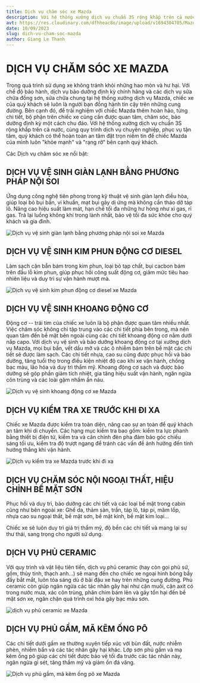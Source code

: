 ```yaml
---
title: Dịch vụ chăm sóc xe Mazda
description: Với hệ thống xưởng dịch vụ chuẩn 3S rộng khắp trên cả nước, cùng quy trình dịch vụ chuyên nghiệp, phục vụ tận tâm, quý khách có thể hoàn toàn an tâm đặt trọn niềm tin để chiếc Mazda của mình luôn “khỏe mạnh” và “rạng rỡ” bên cạnh quý khách.
avt: https://res.cloudinary.com/dfhheac8o/image/upload/v1694304785/Mazda/Mazda%20News/dich-vu-cham-soc-xe-mazda_byrszj.jpg
date: 10/09/2023
slug: dich-vu-cham-soc-mazda
author: Giang Le Thanh
---
```


# DỊCH VỤ CHĂM SÓC XE MAZDA

Trong quá trình sử dụng xe không tránh khỏi những hao mòn và hư hại. Với chế độ bảo hành, dịch vụ bảo dưỡng định kỳ chính hãng và các dịch vụ sửa chữa đồng sơn, sửa chữa chung tại hệ thống xưởng dịch vụ Mazda, chiếc xe của quý khách sẽ luôn là người bạn đồng hành tin cậy trên những cung đường. Bên cạnh đó, để trải nghiệm với chiếc Mazda thêm hoàn hảo, từng chi tiết, bộ phận trên chiếc xe cũng cần được quan tâm, chăm sóc, bảo dưỡng định kỳ một cách chu đáo. Với hệ thống xưởng dịch vụ chuẩn 3S rộng khắp trên cả nước, cùng quy trình dịch vụ chuyên nghiệp, phục vụ tận tâm, quý khách có thể hoàn toàn an tâm đặt trọn niềm tin để chiếc Mazda của mình luôn "khỏe mạnh" và "rạng rỡ" bên cạnh quý khách.

Các Dịch vụ chăm sóc xe nổi bật:

## DỊCH VỤ VỆ SINH GIÀN LẠNH BẰNG PHƯƠNG PHÁP NỘI SOI

Ứng dụng công nghệ tiên phong trong kỹ thuật vệ sinh giàn lạnh điều hòa, giúp loại bỏ bụi bẩn, vi khuẩn, mạt bụi gây dị ứng mà không cần tháo dỡ táp lô. Nâng cao hiệu suất làm mát, hạn chế tối đa những hư hỏng như xì gas, rỉ gas. Trả lại luồng không khí trong lành nhất, bảo vệ tối đa sức khỏe cho quý khách và gia đình.

<div class="post-img-wrapper" style={{aspectRatio: 1.5113}}>
<Image src="https://res.cloudinary.com/dfhheac8o/image/upload/v1694304409/Mazda/Mazda%20News/dich-vu-cham-soc-xe-o-to-mazda_xclssj.jpg" alt="Dịch vụ vệ sinh giàn lạnh bằng phương pháp nội soi xe Mazda" fill={true} />
</div>

## DỊCH VỤ VỆ SINH KIM PHUN ĐỘNG CƠ DIESEL

Làm sạch cặn bẩn bám trong kim phun, loại bỏ tạp chất, bụi cacbon bám trên đầu lỗ kim phun, giúp phục hồi công suất động cơ, giảm mức tiêu hao nhiên liệu và duy trì sự vận hành mượt mà.

<div class="post-img-wrapper" style={{aspectRatio: 1.5113}}>
<Image src="https://res.cloudinary.com/dfhheac8o/image/upload/v1694304410/Mazda/Mazda%20News/dich-vu-ve-sinh-kim-phun-mazda_qj0obt.jpg" alt="Dịch vụ vệ sinh kim phun động cơ diesel xe Mazda" fill={true} />
</div>

## DỊCH VỤ VỆ SINH KHOANG ĐỘNG CƠ

Động cơ -- trái tim của chiếc xe luôn là bộ phận được quan tâm nhiều nhất. Việc chăm sóc không chỉ tập trung vào các chi tiết phía bên trong, mà nên quan tâm đến bề mặt bên ngoài cùng các chi tiết khoang động cơ nằm dưới nắp capo. Với dịch vụ vệ sinh và bảo dưỡng khoang động cơ tại xưởng dịch vụ Mazda, mọi bụi bẩn, vết dầu mỡ và các ô nhiễm bám trên bề mặt các chi tiết sẽ được làm sạch. Các chi tiết nhựa, cao su cũng được phục hồi và bảo dưỡng, tăng tuổi thọ trong điều kiện nhiệt độ cao khi xe vận hành, chống bạc màu, lão hóa và duy trì thẩm mỹ. Khoang động cơ sạch và được bảo dưỡng sẽ góp phần giảm tích nhiệt, gia tăng hiệu suất vận hành, ngăn ngừa côn trùng và các loài gặm nhấm ẩn náu.

<div class="post-img-wrapper" style={{aspectRatio: 1.5113}}>
<Image src="https://res.cloudinary.com/dfhheac8o/image/upload/v1694304409/Mazda/Mazda%20News/dich-vu-sua-chua-va-cham-soc-xe-mazda_kbmoev.jpg" alt="Dịch vụ vệ sinh khoang động cơ xe Mazda" fill={true} />
</div>

## DỊCH VỤ KIỂM TRA XE TRƯỚC KHI ĐI XA

Chiếc xe Mazda được kiểm tra toàn diện, nâng cao sự an toàn để quý khách an tâm khi di chuyển. Các hạng mục kiểm tra bao gồm: kiểm tra lực phanh bằng thiết bị điện tử, kiểm tra và cân chỉnh đèn pha đảm bảo góc chiếu sáng tối ưu, kiểm tra độ trượt ngang để tránh các vấn đề ảnh hưởng đến tính hướng thẳng khi vận hành.

<div class="post-img-wrapper" style={{aspectRatio: 1.5113}}>
<Image src="https://res.cloudinary.com/dfhheac8o/image/upload/v1694304409/Mazda/Mazda%20News/d%E1%BB%8Bch-v%E1%BB%A5-kiem-tra-xe-truoc-khi-di-xa-mazda_accfmy.jpg" alt="Dịch vụ kiểm tra xe Mazda trước khi đi xa" fill={true} />
</div>

## DỊCH VỤ CHĂM SÓC NỘI NGOẠI THẤT, HIỆU CHỈNH BỀ MẶT SƠN

Phục hồi và duy trì, bảo dưỡng các chi tiết và các loại bề mặt trong cabin cũng như bên ngoài xe: Ghế da, thảm sàn, trần, táp lô, táp pi, mâm lốp, nhựa cao su ngoại thất, bề mặt sơn, bề mặt kính, bề mặt kim loại...

Chiếc xe sẽ luôn duy trì giá trị thẩm mỹ, độ bền các chi tiết và mang lại sự thư thái, sang trọng cho người sử dụng.

## DỊCH VỤ PHỦ CERAMIC

Với quy trình và vật liệu tiên tiến, dịch vụ phủ ceramic (hay còn gọi phủ sứ, gốm, thủy tinh, thạch anh...) sẽ mang đến cho chiếc xe ngoại hình bóng bẩy đầy bắt mắt, luôn tỏa sáng dù ở bãi đậu xe hay trên những cung đường. Phủ ceramic còn giúp ngăn ngừa các tác nhân gây hại như cặn muối, cặn axit có trong nước mưa, xác côn trùng, phân chim bám lên và gây tổn hại đến bề mặt sơn xe, ngăn chặn quá trình oxi hóa gây bạc màu sơn.

<div class="post-img-wrapper" style={{aspectRatio: 1.5113}}>
<Image src="https://res.cloudinary.com/dfhheac8o/image/upload/v1694304769/Mazda/Mazda%20News/d%E1%BB%8Bch-vu-phu-ceramic-xe-mazda_sygnsp.jpg" alt="dịch vụ phủ ceramic xe Mazda" fill={true} />
</div>

## DỊCH VỤ PHỦ GẦM, MÃ KẼM ỐNG PÔ

Các chi tiết dưới gầm xe thường xuyên tiếp xúc với bùn đất, nước nhiễm phèn, nhiễm bẩn và các tác nhân gây hại khác. Lớp sơn phủ gầm và mạ kẽm ống pô giúp các chi tiết được bảo vệ tối đa trước các tác nhân này, ngăn ngừa gỉ sét, tăng thẩm mỹ và giảm ồn đá văng.

<div class="post-img-wrapper" style={{aspectRatio: 1.5113}}>
<Image src="https://res.cloudinary.com/dfhheac8o/image/upload/v1694304783/Mazda/Mazda%20News/d%E1%BB%8Bch-vu-phu-gam-xe-mazda_lity27.jpg" alt="Dịch vụ phủ gầm, mã kẽm ống pô xe Mazda" fill={true} />
</div>
